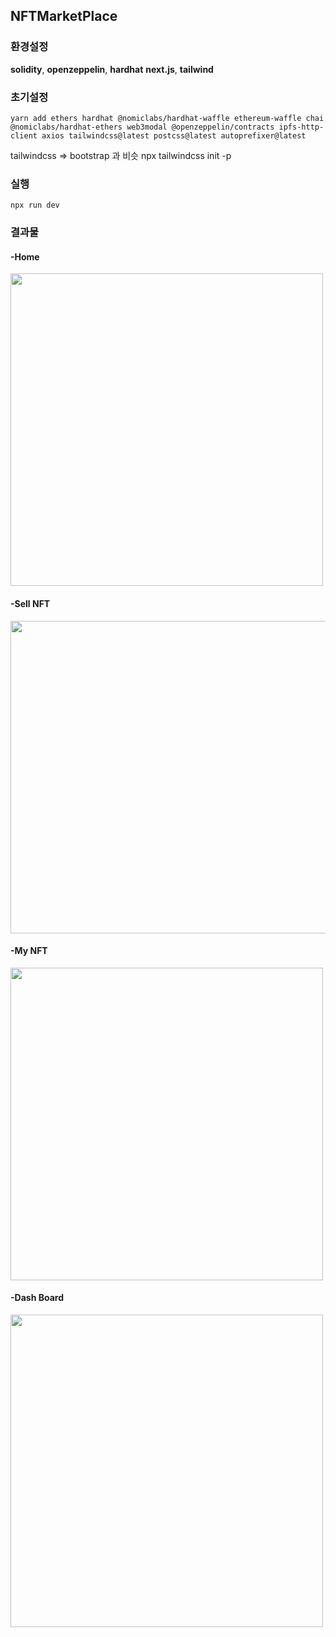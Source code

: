 ## NFTMarketPlace

### 환경설정
**solidity**, **openzeppelin**, **hardhat**
**next.js**, **tailwind**

### 초기설정
```yarn add ethers hardhat @nomiclabs/hardhat-waffle ethereum-waffle chai @nomiclabs/hardhat-ethers web3modal @openzeppelin/contracts ipfs-http-client axios tailwindcss@latest postcss@latest autoprefixer@latest```



tailwindcss => bootstrap 과 비슷
npx tailwindcss init -p


### 실행
```npx run dev ```

### 결과물

#### -Home
<img src ="https://user-images.githubusercontent.com/57488270/150742013-41918e9f-ec6b-4bbc-aab0-7161ec0b0084.png" width="500px" height="500px">

#### -Sell NFT
<img src = "https://user-images.githubusercontent.com/57488270/151094289-1513e6e3-f278-4e75-b578-bb8b78afc716.png" width="700px" height="500px">

#### -My NFT
<img src = "https://user-images.githubusercontent.com/57488270/151094456-f169a6ff-6d72-4805-a0f1-476a58255e5b.png" width="500px" height="500px">

#### -Dash Board
<img src = "https://user-images.githubusercontent.com/57488270/151094487-e7090b73-e82a-4443-b0a9-cd0629160e7c.png" width="500px" height="500px">

